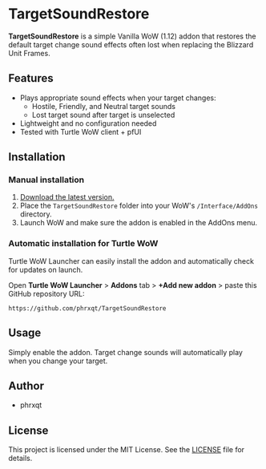 # TargetSoundRestore

**TargetSoundRestore** is a simple Vanilla WoW (1.12) addon that restores the default target change sound effects often lost when replacing the Blizzard Unit Frames.

## Features

- Plays appropriate sound effects when your target changes:
  - Hostile, Friendly, and Neutral target sounds
  - Lost target sound after target is unselected
- Lightweight and no configuration needed
- Tested with Turtle WoW client + pfUI

## Installation

### Manual installation

1. [Download the latest version.](https://github.com/phrxqt/TargetSoundRestore/releases/latest)
2. Place the `TargetSoundRestore` folder into your WoW's `/Interface/AddOns` directory.
3. Launch WoW and make sure the addon is enabled in the AddOns menu.

### Automatic installation for Turtle WoW

Turtle WoW Launcher can easily install the addon and automatically check for updates on launch.

Open **Turtle WoW Launcher** > **Addons** tab > **+Add new addon** > paste this GitHub repository URL:

`https://github.com/phrxqt/TargetSoundRestore`


## Usage

Simply enable the addon. Target change sounds will automatically play when you change your target.

## Author

- phrxqt

## License

This project is licensed under the MIT License. See the [LICENSE](LICENSE) file for details.
